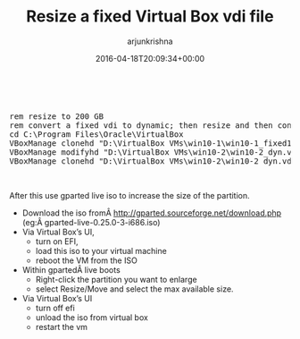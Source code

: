 ﻿---
id: 63
title: Resize a fixed Virtual Box vdi file
date: 2016-04-18T20:09:34+00:00
author: arjunkrishna
layout: post
guid: http://blog.arjunkrishna.us/?p=63
permalink: /2016/04/18/resize-a-fixed-virtual-box-vdi-file/
categories:
  - how-to
---
&nbsp;

<pre class="lang:batch decode:true ">rem resize to 200 GB
rem convert a fixed vdi to dynamic; then resize and then convert it back to fixed style
cd C:\Program Files\Oracle\VirtualBox
VBoxManage clonehd "D:\VirtualBox VMs\win10-1\win10-1_fixed1.vdi" "D:\VirtualBox VMs\win10-2\win10-2_dyn.vdi" --variant Standard
VBoxManage modifyhd "D:\VirtualBox VMs\win10-2\win10-2_dyn.vdi" --resize 204800
VBoxManage clonehd "D:\VirtualBox VMs\win10-2\win10-2_dyn.vdi" "D:\VirtualBox VMs\win10-2\win10-2_fixed.vdi" --variant Fixed</pre>

&nbsp;

After this use gparted live iso to increase the size of the partition.

  * Download the iso fromÂ <http://gparted.sourceforge.net/download.php> (eg:Â gparted-live-0.25.0-3-i686.iso)
  * Via Virtual Box&#8217;s UI, 
      * turn on EFI,
      * load this iso to your virtual machine
      * reboot the VM from the ISO
  * Within gpartedÂ live boots 
      * Right-click the partition you want to enlarge
      * select Resize/Move and select the max available size.
  * Via Virtual Box&#8217;s UI 
      * turn off efi
      * unload the iso from virtual box
      * restart the vm

&nbsp;
